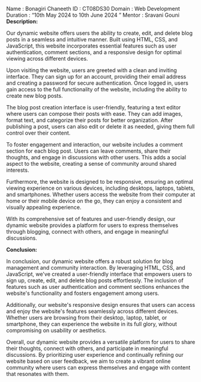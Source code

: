 Name : Bonagiri Chaneeth
ID : CT08DS30
Domain : Web Development
Duration : “10th May 2024 to 10th June 2024 ”
Mentor : Sravani Gouni
**Description:**

Our dynamic website offers users the ability to create, edit, and delete blog posts in a seamless and intuitive manner. Built using HTML, CSS, and JavaScript, this website incorporates essential features such as user authentication, comment sections, and a responsive design for optimal viewing across different devices.

Upon visiting the website, users are greeted with a clean and inviting interface. They can sign up for an account, providing their email address and creating a password for secure authentication. Once logged in, users gain access to the full functionality of the website, including the ability to create new blog posts.

The blog post creation interface is user-friendly, featuring a text editor where users can compose their posts with ease. They can add images, format text, and categorize their posts for better organization. After publishing a post, users can also edit or delete it as needed, giving them full control over their content.

To foster engagement and interaction, our website includes a comment section for each blog post. Users can leave comments, share their thoughts, and engage in discussions with other users. This adds a social aspect to the website, creating a sense of community around shared interests.

Furthermore, the website is designed to be responsive, ensuring an optimal viewing experience on various devices, including desktops, laptops, tablets, and smartphones. Whether users access the website from their computer at home or their mobile device on the go, they can enjoy a consistent and visually appealing experience.

With its comprehensive set of features and user-friendly design, our dynamic website provides a platform for users to express themselves through blogging, connect with others, and engage in meaningful discussions.

**Conclusion:**

In conclusion, our dynamic website offers a robust solution for blog management and community interaction. By leveraging HTML, CSS, and JavaScript, we've created a user-friendly interface that empowers users to sign up, create, edit, and delete blog posts effortlessly. The inclusion of features such as user authentication and comment sections enhances the website's functionality and fosters engagement among users.

Additionally, our website's responsive design ensures that users can access and enjoy the website's features seamlessly across different devices. Whether users are browsing from their desktop, laptop, tablet, or smartphone, they can experience the website in its full glory, without compromising on usability or aesthetics.

Overall, our dynamic website provides a versatile platform for users to share their thoughts, connect with others, and participate in meaningful discussions. By prioritizing user experience and continually refining our website based on user feedback, we aim to create a vibrant online community where users can express themselves and engage with content that resonates with them.
 
